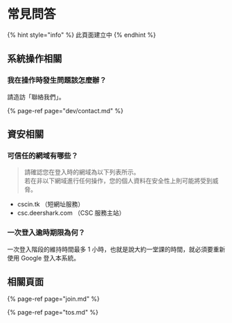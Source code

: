 # 常見問答

{% hint style="info" %}
此頁面建立中
{% endhint %}

## 系統操作相關

### 我在操作時發生問題該怎麼辦？

請造訪「聯絡我們」。

{% page-ref page="dev/contact.md" %}

## 資安相關

### 可信任的網域有哪些？

> 請確認您在登入時的網域為以下列表所示。  
> 若在非以下網域進行任何操作，您的個人資料在安全性上則可能將受到威脅。

* cscin.tk （短網址服務）
* csc.deershark.com （CSC 服務主站）

### 一次登入逾時期限為何？

一次登入階段的維持時間最多 1 小時，也就是說大約一堂課的時間，就必須要重新使用 Google 登入本系統。

## 相關頁面

{% page-ref page="join.md" %}

{% page-ref page="tos.md" %}

